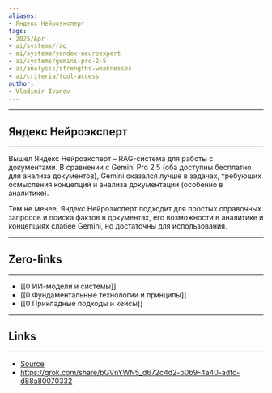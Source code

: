 ```yaml
---
aliases: 
- Яндекс Нейроэксперт
tags:
- 2025/Apr
- ai/systems/rag
- ai/systems/yandex-neuroexpert
- ai/systems/gemini-pro-2-5
- ai/analysis/strengths-weaknesses
- ai/criteria/tool-access
author:
- Vladimir Ivanov
---
```

-----
##  Яндекс Нейроэксперт 
-----
Вышел Яндекс Нейроэксперт – RAG-система для работы с документами. В сравнении с Gemini Pro 2.5 (оба доступны бесплатно для анализа документов), Gemini оказался лучше в задачах, требующих осмысления концепций и анализа документации (особенно в аналитике). 

Тем не менее, Яндекс Нейроэксперт подходит для простых справочных запросов и поиска фактов в документах, его возможности в аналитике и концепциях слабее Gemini, но достаточны для использования.

---
## Zero-links
---
- [[0 ИИ-модели и системы]]
- [[0 Фундаментальные технологии и принципы]]
- [[0 Прикладные подходы и кейсы]]

---
## Links
---
- [Source](https://t.me/turboproject/1563)
- https://grok.com/share/bGVnYWN5_d672c4d2-b0b9-4a40-adfc-d88a80070332
